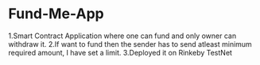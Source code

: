 # Fund-Me-App
1.Smart Contract Application where one can fund and only owner can withdraw it.
2.If want to fund then the sender has to send atleast minimum required amount, I have set a limit.
3.Deployed it on Rinkeby TestNet
